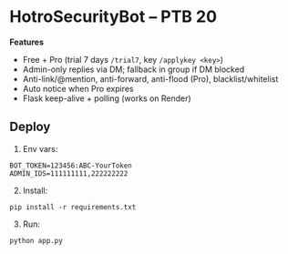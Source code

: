 # HotroSecurityBot – PTB 20

**Features**
- Free + Pro (trial 7 days `/trial7`, key `/applykey <key>`)
- Admin-only replies via DM; fallback in group if DM blocked
- Anti-link/@mention, anti-forward, anti-flood (Pro), blacklist/whitelist
- Auto notice when Pro expires
- Flask keep-alive + polling (works on Render)

## Deploy

1. Env vars:
```
BOT_TOKEN=123456:ABC-YourToken
ADMIN_IDS=111111111,222222222
```
2. Install:
```
pip install -r requirements.txt
```
3. Run:
```
python app.py
```
